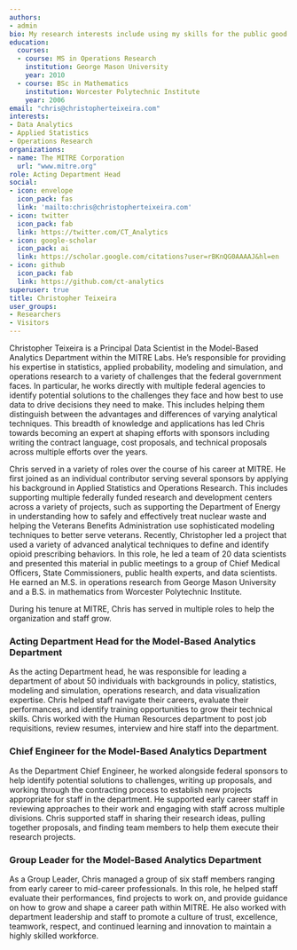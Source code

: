 ```yaml
---
authors:
- admin
bio: My research interests include using my skills for the public good and playing with baseball data.
education:
  courses:
  - course: MS in Operations Research
    institution: George Mason University
    year: 2010
  - course: BSc in Mathematics
    institution: Worcester Polytechnic Institute
    year: 2006
email: "chris@christopherteixeira.com"
interests:
- Data Analytics
- Applied Statistics
- Operations Research
organizations:
- name: The MITRE Corporation
  url: "www.mitre.org"
role: Acting Department Head
social:
- icon: envelope
  icon_pack: fas
  link: 'mailto:chris@christopherteixeira.com'
- icon: twitter
  icon_pack: fab
  link: https://twitter.com/CT_Analytics
- icon: google-scholar
  icon_pack: ai
  link: https://scholar.google.com/citations?user=rBKnQG0AAAAJ&hl=en
- icon: github
  icon_pack: fab
  link: https://github.com/ct-analytics
superuser: true
title: Christopher Teixeira
user_groups:
- Researchers
- Visitors
---
```


Christopher Teixeira is a Principal Data Scientist in the Model-Based Analytics Department within the MITRE Labs. He’s responsible for providing his expertise in statistics, applied probability, modeling and simulation, and operations research to a variety of challenges that the federal government faces. In particular, he works directly with multiple federal agencies to identify potential solutions to the challenges they face and how best to use data to drive decisions they need to make. This includes helping them distinguish between the advantages and differences of varying analytical techniques. This breadth of knowledge and applications has led Chris towards becoming an expert at shaping efforts with sponsors including writing the contract language, cost proposals, and technical proposals across multiple efforts over the years. 

Chris served in a variety of roles over the course of his career at MITRE. He first joined as an individual contributor serving several sponsors by applying his background in Applied Statistics and Operations Research. This includes supporting multiple federally funded research and development centers across a variety of projects, such as supporting the Department of Energy in understanding how to safely and effectively treat nuclear waste and helping the Veterans Benefits Administration use sophisticated modeling techniques to better serve veterans. Recently, Christopher led a project that used a variety of advanced analytical techniques to define and identify opioid prescribing behaviors. In this role, he led a team of 20 data scientists and presented this material in public meetings to a group of Chief Medical Officers, State Commissioners, public health experts, and data scientists. He earned an M.S. in operations research from George Mason University and a B.S. in mathematics from Worcester Polytechnic Institute. 

During his tenure at MITRE, Chris has served in multiple roles to help the organization and staff grow.  

### Acting Department Head for the Model-Based Analytics Department 

As the acting Department head, he was responsible for leading a department of about 50 individuals with backgrounds in policy, statistics, modeling and simulation, operations research, and data visualization expertise. Chris helped staff navigate their careers, evaluate their performances, and identify training opportunities to grow their technical skills. Chris worked with the Human Resources department to post job requisitions, review resumes, interview and hire staff into the department. 

### Chief Engineer for the Model-Based Analytics Department 

As the Department Chief Engineer, he worked alongside federal sponsors to help identify potential solutions to challenges, writing up proposals, and working through the contracting process to establish new projects appropriate for staff in the department. He supported early career staff in reviewing approaches to their work and engaging with staff across multiple divisions. Chris supported staff in sharing their research ideas, pulling together proposals, and finding team members to help them execute their research projects. 

### Group Leader for the Model-Based Analytics Department 

As a Group Leader, Chris managed a group of six staff members ranging from early career to mid-career professionals. In this role, he helped staff evaluate their performances, find projects to work on, and provide guidance on how to grow and shape a career path within MITRE. He also worked with department leadership and staff to promote a culture of trust, excellence, teamwork, respect, and continued learning and innovation to maintain a highly skilled workforce. 